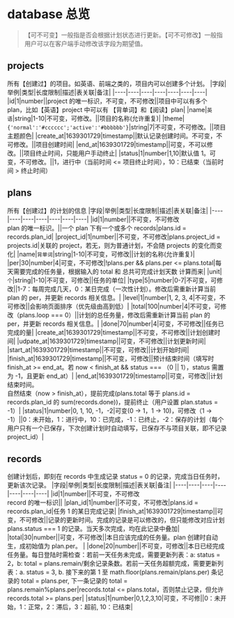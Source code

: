 # database 总览
> 【可不可变】一般指是否会根据计划状态进行更新。【可不可修改】一般指用户可以在客户端手动修改该字段为期望值。
## projects
所有【创建过】的项目。如英语、前端之类的，项目内可以创建多个计划。
|字段|举例|类型|长度限制|描述|表关联|备注|
|----|----|----|----|----|----|----|
|id|1|number||project 的唯一标识，不可变，不可修改||项目中可以有多个 plan，比如【英语】project 中可以有 【背单词】和【阅读】plan|
|name|`英语`|string|1-10|不可变，可修改。||项目的名称(允许重复)|
|theme|`{'normal':'#cccccc';'active':'#bbbbbb'}`|string|7|不可变，不可修改。||项目主题颜色|
|create_at|1639301729|timestamp||默认记录创建时间。不可变，不可修改。||项目创建时间|
|end_at|1639301729|timestamp||可变，不可以修改。||项目终止时间，只能用户手动终止|
|status|1|number|1,10|默认值 1。可变，不可修改。||1，进行中（当前时间 <= 项目终止时间），10：已结束（当前时间 > 终止时间）
## plans
所有【创建过】的计划的信息
|字段|举例|类型|长度限制|描述|表关联|备注|
|----|----|----|----|----|----|----|
|id|1|number||不可变，不可修改<br />plan 的唯一标识。||一个 plan 下有一个或多个 records|plans.id = records.plan_id|
|project_id|1|number||不可变，不可修改|plans.project_id = projects.id|关联的 project，若无，则为普通计划，不会随 projects 的变化而变化|
|name|`背单词`|string|1-10|不可变，可修改||计划的名称(允许重复)|
|per|30|number|4|可变，不可修改|!plans.per && plans.per <= plans.total|每天需要完成的任务量，根据输入的 total 和 总共可完成计划天数 计算而来|
|unit|`个`|string|1-10|不可变，可修改||任务的单位|
|type|5|number|0-7|不可变，可修改||1-7：每周完成几天，0：某日完成（一次性计划）。修改后需重新计算当前 plan 的 per，并更新 records 相关信息。|
|level|1|number|1, 2, 3, 4|不可变，不可修改||会影响页面排序（优先级由高到低）|
|total|100|number|4|不可变，可修改（plans.loop === 0）||计划的总任务量，修改后需重新计算当前 plan 的 per，并更新 records 相关信息。|
|done|70|number|4|可变，不可修改||任务已完成的量|
|create_at|1639301729|timestamp||不可变，不可修改||计划创建时间|
|udpate_at|1639301729|timestamp||可变，不可修改||计划更新时间|
|start_at|1639301729|timestamp||不可变，可修改||计划开始时间|
|finish_at|1639301729|timestamp||不可变，可修改||预计结束时间（填写时 finish_at >= end_at。若 now < finish_at && status === （0 || 1），status 需置为 -1，且更新 end_at）|
|end_at|1639301729|timestamp||可变，可修改||计划结束时间。<br />自然结束（now > finish_at），提前完成(plans.total 等于 plans.id = records.plan_id 的 sum(records.done))，提前终止（用户设置 plan.status = -1）|
|status|1|number|0, 1, 10, -1，-2|可变(0 -> 1，1 -> 10)，可修改（1 -> -1）||0：未开始，1：进行中，10：已完成，-1：已终止，-2：保存的计划（每个用户只有一个已保存，下次创建计划时自动填写，已保存不与项目关联，即不记录 project_id）|

## records
创建计划后，即刻在 records 中生成记录 status = 0 的记录，完成当日任务时，更新该次记录。
|字段|举例|类型|长度限制|描述|表关联|备注|
|----|----|----|----|----|----|----|
|id|1|number||不可变，不可修改<br />record 的唯一标识||
|plan_id|1|number||不可变，不可修改|plans.id = records.plan_id|任务 1 的某日完成记录|
|finish_at|1639301729|timestamp||可变，不可修改||记录的更新时间。完成的记录是可以修改的，但只能修改对应计划 plans.status === 1 的记录。当天多次完成，均在此记录中叠加|
|total|30|number||可变，不可修改||本日应该完成的任务量。plan 创建时自动生，成初始值为 plan.per。 |
|done|20|number||不可变，可修改||本日已经完成任务量。每日登陆时需检查：若前一天任务未完成，需要更新列表：a: status = 2，b: total = plans.remain/剩余记录条数。若前一天任务超额完成，需要更新列表：a. status = 3, b. 接下来的第 1 至 math.floor(plans.remain/plans.per) 条记录的 total = plans.per, 下一条记录的 total = plans.remain%plans.per|records.total <= plans.total，否则禁止记录，但允许 records.total >= plans.per|
|status|1|number|0,1,2,3,10|可变，不可修||0：未开始，1：正常，2：滞后，3：超前, 10：已结束|
